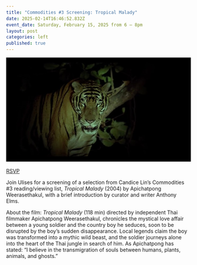 ```yaml
---
title: "Commodities #3 Screening: Tropical Malady"
date: 2025-02-14T16:46:52.832Z
event_date: Saturday, February 15, 2025 from 6 – 8pm
layout: post
categories: left
published: true
---
```

![*Tropical Malady* (2004) by Apichatpong Weerasethakul,](/assets/img/hq720.jpg)

[RSVP](https://www.eventbrite.com/e/commodities-3-screening-tropical-malady-tickets-1232344839589?aff=oddtdtcreator)

Join Ulises for a screening of a selection from Candice Lin’s Commodities #3 reading/viewing list, *Tropical Malady* (2004) by Apichatpong Weerasethakul, with a brief introduction by curator and writer Anthony Elms. 

About the film: *Tropical Malady* (118 min) directed by independent Thai filmmaker Apichatpong Weerasethakul, chronicles the mystical love affair between a young soldier and the country boy he seduces, soon to be disrupted by the boy’s sudden disappearance. Local legends claim the boy was transformed into a mythic wild beast, and the soldier journeys alone into the heart of the Thai jungle in search of him. As Apichatpong has stated: “I believe in the transmigration of souls between humans, plants, animals, and ghosts.”